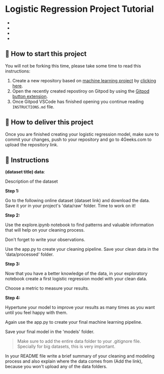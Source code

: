 <!-- hide -->
# Logistic Regression Project Tutorial
<!-- endhide -->

- 
- 
- 
- 

## 🌱  How to start this project

You will not be forking this time, please take some time to read this instructions:

1. Create a new repository based on [machine learning project](https://github.com/4GeeksAcademy/machine-learning-python-template/generate) by [clicking here](https://github.com/4GeeksAcademy/machine-learning-python-template).
2. Open the recently created repostiroy on Gitpod by using the [Gitpod button extension](https://www.gitpod.io/docs/browser-extension/).
3. Once Gitpod VSCode has finished opening you continue reading `INSTRUCTIONS.md` file.

## 🚛 How to deliver this project

Once you are finished creating your logistic regression model, make sure to commit your changes, push to your repository and go to 4Geeks.com to upload the repository link.

## 📝 Instructions

**(dataset title) data**:

Description of the dataset

**Step 1:**

Go to the following online dataset  (dataset link) and download the data.
Save it yor in your project's 'data/raw' folder. Time to work on it!

**Step 2:**

Use the explore.ipynb notebook to find patterns and valuable information that will help on your cleaning process. 

Don't forget to write your observations.

Use the app.py to create your cleaning pipeline. Save your clean data in the 'data/processed'  folder.


**Step 3:**

Now that you have a better knowledge of the data, in your exploratory notebook create a first logistic regression model with your clean data.

Choose a metric to measure your results.

**Step 4:**

Hypertune your model to improve your results as many times as you want until you feel happy with them.

Again use the app.py to create your final machine learning pipeline. 

Save your final model in the 'models' folder.


>Make sure to add the entire data folder to your .gitignore file. Specially for big datasets, this is very important. 

In your README file write a brief summary of your cleaning and modeling process and also explain where the data comes from (Add the link), because you won't upload any of the data folders.
